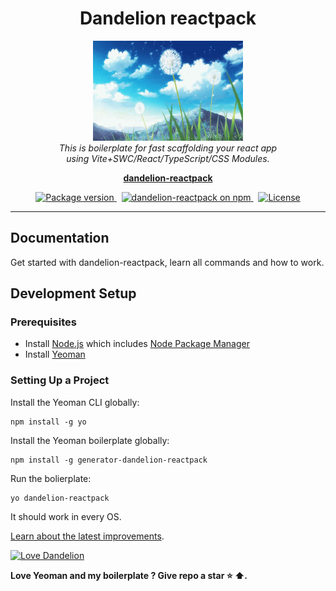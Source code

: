 <h1 align="center">Dandelion reactpack</h1>

<p align="center">
  <img src="./assets/images/dandelion.gif" alt="dandelion-logo" width="240px" height="160px"/>
  <br>
  <em>This is boilerplate for fast scaffolding your react app
    <br> using Vite+SWC/React/TypeScript/CSS Modules.</em>
  <br>
</p>

<p align="center">
  <a href="https://www.npmjs.com/package/generator-dandelion-reactpack?activeTab=readme"><strong>dandelion-reactpack</strong></a>
  <br>
</p>

<p align="center">
  <a href="https://github.com/WaveOfDandelions/generator-dandelion-reactpack/releases">
    <img src="https://img.shields.io/npm/v/generator-dandelion-reactpack" 
      alt="Package version" />
  </a>&nbsp;
  <a href="https://www.npmjs.com/generator-dandelion-reactpack">
    <img src="https://img.shields.io/npm/dy/generator-dandelion-reactpack" 
      alt="dandelion-reactpack on npm" />
  </a>&nbsp;
  <a href="https://discord.gg/angular">
    <img src="https://img.shields.io/npm/l/generator-dandelion-reactpack" 
    alt="License" />
  </a>
</p>
<hr>

## Documentation

Get started with dandelion-reactpack, learn all commands and how to work.

## Development Setup

### Prerequisites

- Install [Node.js] which includes [Node Package Manager][npm]
- Install [Yeoman][yo]

### Setting Up a Project

Install the Yeoman CLI globally:

```
npm install -g yo
```

Install the Yeoman boilerplate globally:

```
npm install -g generator-dandelion-reactpack
```

Run the bolierplate:

```
yo dandelion-reactpack
```

It should work in every OS.

[Learn about the latest improvements][changelog].

[![Love Dandelion](https://img.shields.io/badge/dandelion-reactpack)](https://github.com/WaveOfDandelions/generator-dandelion-reactpack)

**Love Yeoman and my boilerplate ? Give repo a star :star: :arrow_up:.**

[contributing]: CONTRIBUTING.md
[quickstart]: https://angular.io/start
[changelog]: CHANGELOG.md
[node.js]: https://nodejs.org/
[npm]: https://www.npmjs.com/get-npm
[yo]: https://yeoman.io/
